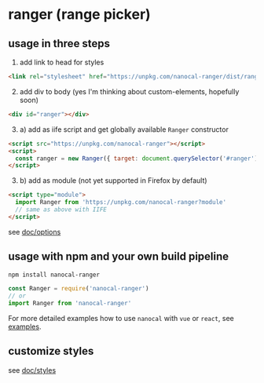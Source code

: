 # ranger (range picker)

## usage in three steps

1. add link to head for styles
```html
<link rel="stylesheet" href="https://unpkg.com/nanocal-ranger/dist/ranger.min.css">
```

2. add div to body (yes I'm thinking about custom-elements, hopefully soon)
```html
<div id="ranger"></div>
```

3. a) add as iife script and get globally available `Ranger` constructor
```html
<script src="https://unpkg.com/nanocal-ranger"></script>
<script>
  const ranger = new Ranger({ target: document.querySelector('#ranger') })
</script>
```

3. b) add as module (not yet supported in Firefox by default)
```html
<script type="module">
  import Ranger from 'https://unpkg.com/nanocal-ranger?module'
  // same as above with IIFE
</script>
```

see [doc/options](../doc/options.md)

## usage with npm and your own build pipeline

```sh
npm install nanocal-ranger
```

```js
const Ranger = require('nanocal-ranger')
// or
import Ranger from 'nanocal-ranger'
```

For more detailed examples how to use `nanocal` with `vue` or `react`, see [examples](../examples/README.md).

## customize styles

see [doc/styles](../doc/styles.md)
